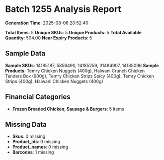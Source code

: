 # Batch 1255 Analysis Report

**Generation Time**: 2025-08-06 20:52:40

**Total Items**: 5
**Unique SKUs**: 5
**Unique Products**: 5
**Total Available Quantity**: 504.00
**Near Expiry Products**: 5

## Sample Data
**Sample SKUs**: 14185187, 5856490, 14185259, 31484907, 14185096
**Sample Products**: Temry Chicken Nuggets (400g), Halwani Crunch Chicken Tenders Box (900g), Temry Chicken Strips Spicy (400g), Temry Chicken Strips (400g), Halwani Chicken Nuggets (400g)

## Financial Categories
- **Frozen Breaded Chicken, Sausage & Burgers**: 5 items

## Missing Data
- **Skus**: 0 missing
- **Product_ids**: 0 missing
- **Product_names**: 0 missing
- **Barcodes**: 1 missing
